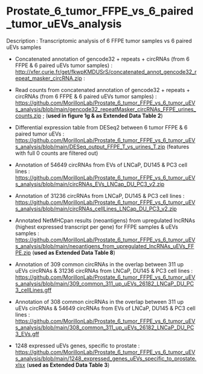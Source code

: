 # Prostate_6_tumor_FFPE_vs_6_paired_tumor_uEVs_analysis
Description : Transcriptomic analysis of 6 FFPE tumor samples vs 6 paired uEVs samples

- Concatenated annotation of gencode32 + repeats + circRNAs (from 6 FFPE & 6 paired uEVs tumor samples) : http://xfer.curie.fr/get/fkwpKMDUSrS/concatenated_annot_gencode32_repeat_masker_circRNA.zip :

- Read counts from concatenated annotation of gencode32 + repeats + circRNAs (from 6 FFPE & 6 paired uEVs tumor samples) : https://github.com/MorillonLab/Prostate_6_tumor_FFPE_vs_6_tumor_uEVs_analysis/blob/main/gencode32_repeatMasker_circRNAs_FFPE_urines_counts.zip ; (**used in figure 1g & as Extended Data Table 2**)

- Differential expression table from DESeq2 between 6 tumor FFPE & 6 paired tumor uEVs : https://github.com/MorillonLab/Prostate_6_tumor_FFPE_vs_6_tumor_uEVs_analysis/blob/main/DESeq_output_FFPE_T_vs_urines_T.zip (features with full 0 counts are filtered out)

- Annotation of 54649 circRNAs from EVs of LNCaP, DU145 & PC3 cell lines : https://github.com/MorillonLab/Prostate_6_tumor_FFPE_vs_6_tumor_uEVs_analysis/blob/main/circRNAs_EVs_LNCap_DU_PC3_v2.zip

- Annotation of 31236 circRNAs from LNCaP, DU145 & PC3 cell lines : https://github.com/MorillonLab/Prostate_6_tumor_FFPE_vs_6_tumor_uEVs_analysis/blob/main/circRNAs_cellLines_LNCap_DU_PC3_v2.zip

- Annotated NetMHCpan results (neoantigens) from upregulated lncRNAs (highest expressed transcript per gene) for FFPE samples & uEVs samples : https://github.com/MorillonLab/Prostate_6_tumor_FFPE_vs_6_tumor_uEVs_analysis/blob/main/neoantigens_from_upregulated_lncRNAs_uEVs_FFPE.zip (**used as Extended Data Table 8**)

- Annotation of 309 common circRNAs in the overlap between 311 up uEVs circRNAs & 31236 circRNAs from LNCaP, DU145 & PC3 cell lines  : https://github.com/MorillonLab/Prostate_6_tumor_FFPE_vs_6_tumor_uEVs_analysis/blob/main/309_common_311_up_uEVs_26182_LNCaP_DU_PC3_cellLines.gff

- Annotation of 308 common circRNAs in the overlap between 311 up uEVs circRNAs & 54649 circRNAs from EVs of LNCaP, DU145 & PC3 cell lines : https://github.com/MorillonLab/Prostate_6_tumor_FFPE_vs_6_tumor_uEVs_analysis/blob/main/308_common_311_up_uEVs_26182_LNCaP_DU_PC3_EVs.gff


- 1248 expressed uEVs genes, specific to prostate : https://github.com/MorillonLab/Prostate_6_tumor_FFPE_vs_6_tumor_uEVs_analysis/blob/main/1248_expressed_genes_uEVs_specific_to_prostate.xlsx (**used as Extended Data Table 3**)

